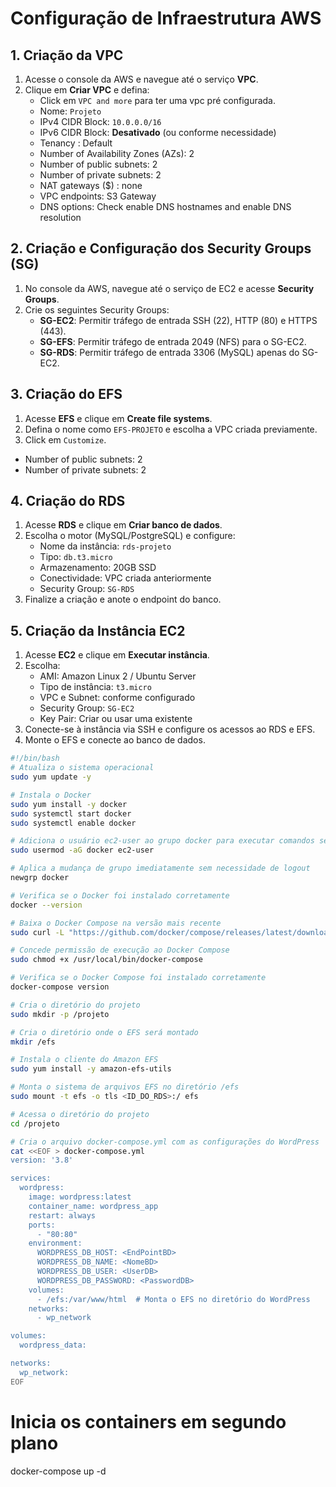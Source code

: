# Configuração de Infraestrutura AWS
## 1. Criação da VPC

1. Acesse o console da AWS e navegue até o serviço **VPC**.
2. Clique em **Criar VPC** e defina:
   - Click em `VPC and more` para ter uma vpc pré configurada.
   - Nome: `Projeto`
   - IPv4 CIDR Block: `10.0.0.0/16`
   - IPv6 CIDR Block: **Desativado** (ou conforme necessidade)
   - Tenancy : Default
   - Number of Availability Zones (AZs): 2
   - Number of public subnets: 2
   - Number of private subnets: 2
   - NAT gateways ($) : none
   - VPC endpoints: S3 Gateway
   - DNS options: Check enable DNS hostnames and enable DNS resolution

## 2. Criação e Configuração dos Security Groups (SG)

1. No console da AWS, navegue até o serviço de EC2 e acesse **Security Groups**.
2. Crie os seguintes Security Groups:
   - **SG-EC2**: Permitir tráfego de entrada SSH (22), HTTP (80) e HTTPS (443).
   - **SG-EFS**: Permitir tráfego de entrada 2049 (NFS) para o SG-EC2.
   - **SG-RDS**: Permitir tráfego de entrada 3306 (MySQL) apenas do SG-EC2.

## 3. Criação do EFS

1. Acesse **EFS** e clique em **Create file systems**.
2. Defina o nome como `EFS-PROJETO` e escolha a VPC criada previamente.
3. Click em `Customize`.
 - Number of public subnets: 2
 - Number of private subnets: 2


## 4. Criação do RDS

1. Acesse **RDS** e clique em **Criar banco de dados**.
2. Escolha o motor (MySQL/PostgreSQL) e configure:
   - Nome da instância: `rds-projeto`
   - Tipo: `db.t3.micro`
   - Armazenamento: 20GB SSD
   - Conectividade: VPC criada anteriormente
   - Security Group: `SG-RDS`
3. Finalize a criação e anote o endpoint do banco.


## 5. Criação da Instância EC2

1. Acesse **EC2** e clique em **Executar instância**.
2. Escolha:
   - AMI: Amazon Linux 2 / Ubuntu Server
   - Tipo de instância: `t3.micro`
   - VPC e Subnet: conforme configurado
   - Security Group: `SG-EC2`
   - Key Pair: Criar ou usar uma existente
3. Conecte-se à instância via SSH e configure os acessos ao RDS e EFS.
4. Monte o EFS e conecte ao banco de dados.

 
``` sh
#!/bin/bash
# Atualiza o sistema operacional
sudo yum update -y

# Instala o Docker
sudo yum install -y docker
sudo systemctl start docker
sudo systemctl enable docker

# Adiciona o usuário ec2-user ao grupo docker para executar comandos sem sudo
sudo usermod -aG docker ec2-user

# Aplica a mudança de grupo imediatamente sem necessidade de logout
newgrp docker

# Verifica se o Docker foi instalado corretamente
docker --version

# Baixa o Docker Compose na versão mais recente
sudo curl -L "https://github.com/docker/compose/releases/latest/download/docker-compose-linux-x86_64" -o /usr/local/bin/docker-compose

# Concede permissão de execução ao Docker Compose
sudo chmod +x /usr/local/bin/docker-compose

# Verifica se o Docker Compose foi instalado corretamente
docker-compose version

# Cria o diretório do projeto
sudo mkdir -p /projeto

# Cria o diretório onde o EFS será montado
mkdir /efs

# Instala o cliente do Amazon EFS
sudo yum install -y amazon-efs-utils

# Monta o sistema de arquivos EFS no diretório /efs
sudo mount -t efs -o tls <ID_DO_RDS>:/ efs

# Acessa o diretório do projeto
cd /projeto

# Cria o arquivo docker-compose.yml com as configurações do WordPress
cat <<EOF > docker-compose.yml
version: '3.8'

services:
  wordpress:
    image: wordpress:latest
    container_name: wordpress_app
    restart: always
    ports:
      - "80:80"
    environment:
      WORDPRESS_DB_HOST: <EndPointBD>
      WORDPRESS_DB_NAME: <NomeBD>
      WORDPRESS_DB_USER: <UserDB>
      WORDPRESS_DB_PASSWORD: <PasswordDB>
    volumes:
      - /efs:/var/www/html  # Monta o EFS no diretório do WordPress
    networks:
      - wp_network

volumes:
  wordpress_data:

networks:
  wp_network:
EOF
```

# Inicia os containers em segundo plano
docker-compose up -d
